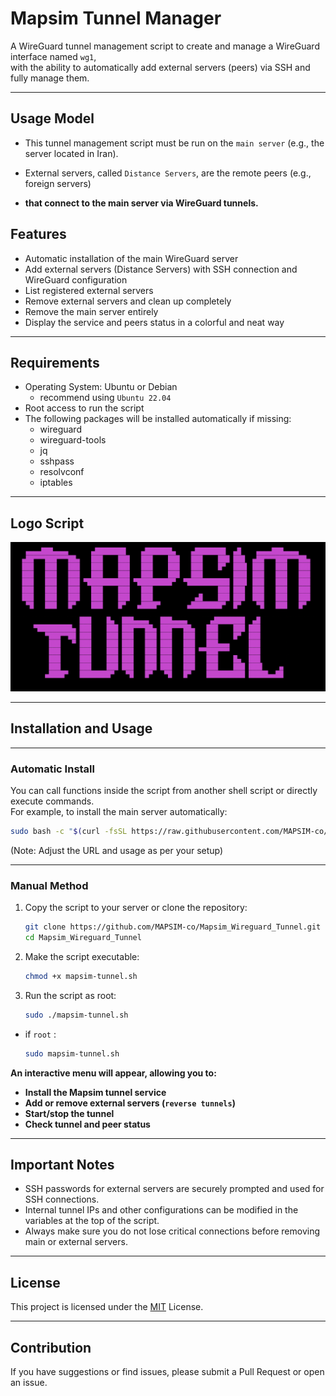 # Mapsim Tunnel Manager

A WireGuard tunnel management script to create and manage a WireGuard interface named `wg1`,  
with the ability to automatically add external servers (peers) via SSH and fully manage them.

---

## Usage Model

-  This tunnel management script must be run on the ``main server`` (e.g., the server located in Iran).

-  External servers, called ``Distance Servers``, are the remote peers (e.g., foreign servers)
  
-  **that connect to the main server via WireGuard tunnels.**

## Features

- Automatic installation of the main WireGuard server  
- Add external servers (Distance Servers) with SSH connection and WireGuard configuration  
- List registered external servers  
- Remove external servers and clean up completely  
- Remove the main server entirely  
- Display the service and peers status in a colorful and neat way

---

## Requirements

- Operating System: Ubuntu or Debian
  - recommend using ``Ubuntu 22.04``
- Root access to run the script  
- The following packages will be installed automatically if missing:  
  - wireguard  
  - wireguard-tools  
  - jq  
  - sshpass  
  - resolvconf  
  - iptables

---

## Logo Script

![Logo Script](https://github.com/MAPSIM-co/Mapsim_Wireguard_Tunnel/blob/main/Image/Mapsim_logo.png?raw=true)


---

## Installation and Usage

---

### Automatic Install

You can call functions inside the script from another shell script or directly execute commands.  
For example, to install the main server automatically:

```bash
sudo bash -c "$(curl -fsSL https://raw.githubusercontent.com/MAPSIM-co/Mapsim_Wireguard_Tunnel/main/install.sh)"

```

(Note: Adjust the URL and usage as per your setup)

---

### Manual Method

1. Copy the script to your server or clone the repository:
   ```bash
   git clone https://github.com/MAPSIM-co/Mapsim_Wireguard_Tunnel.git
   cd Mapsim_Wireguard_Tunnel
    ```
   
2. Make the script executable:
   ```bash
   chmod +x mapsim-tunnel.sh
   ```
   
4. Run the script as root:
   ```bash
   sudo ./mapsim-tunnel.sh
   ```
  - if ``root`` :

     ```bash
     sudo mapsim-tunnel.sh
     ```

**An interactive menu will appear, allowing you to:**

- **Install the Mapsim tunnel service**
- **Add or remove external servers (``reverse tunnels``)**
- **Start/stop the tunnel**
- **Check tunnel and peer status**

---

## Important Notes

- SSH passwords for external servers are securely prompted and used for SSH connections.  
- Internal tunnel IPs and other configurations can be modified in the variables at the top of the script.  
- Always make sure you do not lose critical connections before removing main or external servers.

---

## License

This project is licensed under the [MIT](https://github.com/MAPSIM-co/Mapsim_Wireguard_Tunnel/blob/main/LICENSE) License.

---

## Contribution

If you have suggestions or find issues, please submit a Pull Request or open an issue.
